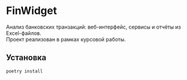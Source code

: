 # FinWidget

Анализ банковских транзакций: веб-интерфейс, сервисы и отчёты из Excel-файлов.  
Проект реализован в рамках курсовой работы.

## Установка

```bash
poetry install

